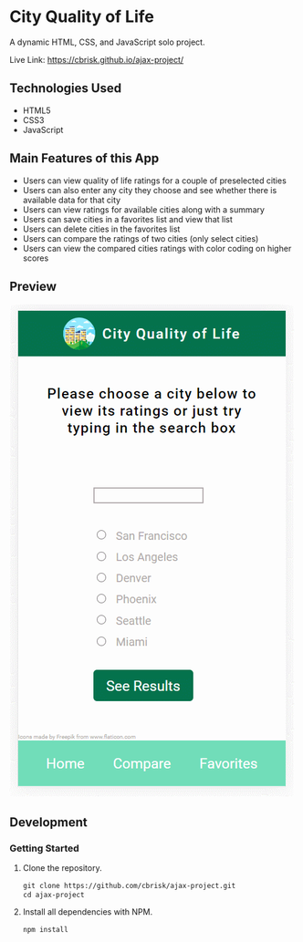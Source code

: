 # City Quality of Life

A dynamic HTML, CSS, and JavaScript solo project.

Live Link: https://cbrisk.github.io/ajax-project/

## Technologies Used

- HTML5
- CSS3
- JavaScript

## Main Features of this App

* Users can view quality of life ratings for a couple of preselected cities
* Users can also enter any city they choose and see whether there is available data for that city
* Users can view ratings for available cities along with a summary
* Users can save cities in a favorites list and view that list
* Users can delete cities in the favorites list
* Users can compare the ratings of two cities (only select cities)
* Users can view the compared cities ratings with color coding on higher scores

## Preview

![Preview image of City Quality of Life](images/preview.gif)

## Development


### Getting Started

1. Clone the repository.

    ```shell
    git clone https://github.com/cbrisk/ajax-project.git
    cd ajax-project
    ```

1. Install all dependencies with NPM.

    ```shell
    npm install
    ```
